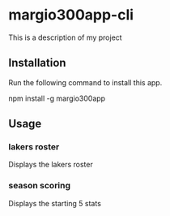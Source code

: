 # margio300app-cli

This is a description of my project 


## Installation

Run the following command to install this app.

npm install -g margio300app

## Usage

### lakers roster 

Displays the lakers roster 

### season scoring

Displays the starting 5 stats
